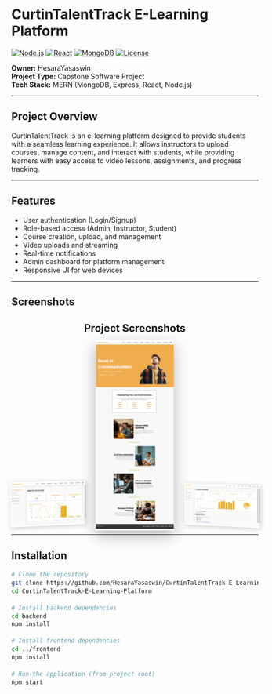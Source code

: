 # CurtinTalentTrack E-Learning Platform

[![Node.js](https://img.shields.io/badge/Node.js-v18-green)](https://nodejs.org/)
[![React](https://img.shields.io/badge/React-v18-blue)](https://reactjs.org/)
[![MongoDB](https://img.shields.io/badge/MongoDB-v6.0-brightgreen)](https://www.mongodb.com/)
[![License](https://img.shields.io/badge/License-MIT-yellow)](LICENSE)

**Owner:** HesaraYasaswin  
**Project Type:** Capstone Software Project  
**Tech Stack:** MERN (MongoDB, Express, React, Node.js)  

---

## Project Overview
CurtinTalentTrack is an e-learning platform designed to provide students with a seamless learning experience. It allows instructors to upload courses, manage content, and interact with students, while providing learners with easy access to video lessons, assignments, and progress tracking.

---

## Features
- User authentication (Login/Signup)
- Role-based access (Admin, Instructor, Student)
- Course creation, upload, and management
- Video uploads and streaming
- Real-time notifications
- Admin dashboard for platform management
- Responsive UI for web devices

---

## Screenshots
<h2 align="center">Project Screenshots</h2>

<div style="display: flex; justify-content: center; align-items: flex-end; gap: 20px; perspective: 1000px;">

  <!-- Left Image -->
  <div style="transform: rotateY(15deg) translateZ(-20px); box-shadow: 2px 2px 10px rgba(0,0,0,0.2);">
    <img src="screenshots/Admin Dashboard.png" alt="Admin Dashboard" width="200">
  </div>

  <!-- Center Image -->
  <div style="transform: translateZ(30px); box-shadow: 0 10px 30px rgba(0,0,0,0.3);">
    <img src="screenshots/Dashboard.png" alt="Dashboard" width="200">
  </div>

  <!-- Right Image -->
  <div style="transform: rotateY(-15deg) translateZ(-20px); box-shadow: 2px 2px 10px rgba(0,0,0,0.2);">
    <img src="screenshots/Evaluator Dashboard.png" alt="Evaluator Dashboard" width="200">
  </div>

</div>


---

## Installation

```bash
# Clone the repository
git clone https://github.com/HesaraYasaswin/CurtinTalentTrack-E-Learning-Platform.git
cd CurtinTalentTrack-E-Learning-Platform

# Install backend dependencies
cd backend
npm install

# Install frontend dependencies
cd ../frontend
npm install

# Run the application (from project root)
npm start

